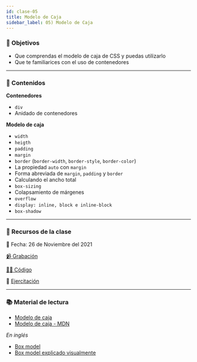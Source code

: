 ```yaml
---
id: clase-05
title: Modelo de Caja
sidebar_label: 05) Modelo de Caja
---
```


### 🏁 Objetivos

- Que comprendas el modelo de caja de CSS y puedas utilizarlo
- Que te familiarices con el uso de contenedores

---

### 📝 Contenidos

**Contenedores**

- `div`
- Anidado de contenedores

**Modelo de caja**

- `width`
- `heigth`
- `padding`
- `margin`
- `border` (`border-width`, `border-style`, `border-color`)
- La propiedad `auto` con `margin`
- Forma abreviada de `margin`, `padding` y `border`
- Calculando el ancho total
- `box-sizing`
- Colapsamiento de márgenes
- `overflow`
- `display: inline, block e inline-block`
- `box-shadow`

---

### 🚀 Recursos de la clase

📆 Fecha: 26 de Noviembre del 2021

[📹 Grabación](https://us02web.zoom.us/rec/share/xV31Hly0emHJ7ClMkB-I9_BERbnw0A47rlJxLrZnyji44IYuiEs8kp8SnOL_v5g.DRJYLWKtl_PD8MwZ?startTime=1637964615000)

[👩‍💻 Código](https://github.com/adrianmdp/12va-ada-frontend/tree/master/modulo-1)

💪 [Ejercitación](https://github.com/Ada-IT/ejercicios-frontend/blob/master/modulo-1/ejercicios/06-modelo-de-caja.md)

---

### 📚 Material de lectura

- [Modelo de caja](https://frontend.adaitw.org/docs/html-css/hc12)
- [Modelo de caja - MDN](https://developer.mozilla.org/es/docs/Learn/CSS/Building_blocks/El_modelo_de_caja)

_En inglés_

- [Box model](https://www.internetingishard.com/html-and-css/css-box-model/)
- [Box model explicado visualmente](https://www.freecodecamp.org/news/css-box-model-explained-by-living-in-a-boring-suburban-neighborhood-9a9e692773c1/)
